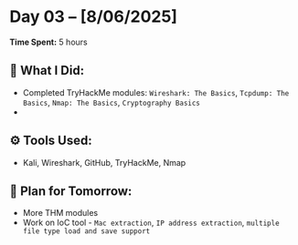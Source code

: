 # Day 03 – [8/06/2025]

**Time Spent:** 5 hours

## 🧠 What I Did:
- Completed TryHackMe modules: `Wireshark: The Basics`, `Tcpdump: The Basics`, `Nmap: The Basics`, `Cryptography Basics`
- 

## ⚙️ Tools Used:
- Kali, Wireshark, GitHub, TryHackMe, Nmap


## 📌 Plan for Tomorrow:
- More THM modules
- Work on IoC tool - `Mac extraction`, `IP address extraction`, `multiple file type load and save support`

